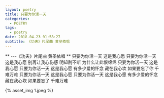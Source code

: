 ```yaml
---
layout: poetry
title: 只要为你活一天
categories:
  - POETRY
tags:
  - poetry
date: 2018-04-23 01:58:27
subtitle: 《功夫》片尾曲 黄圣依唱
---
```

** ---《功夫》片尾曲 黄圣依唱 **
只要为你活一天
这是我心愿
只要为你活一天
这是我心愿
别再让我心伤感
明知割不断
为什么让此恨绵绵
只要为你活一天
这是我心愿
只要为你活一天
这是我心愿
有多少爱的怀念
藏在我心坎
如果要忘了你
千难万难
只要为你活一天
这是我心愿
只要为你活一天
这是我心愿
有多少爱的怀念
藏在我心坎
如果要忘了
千难万难

{% asset_img 1.jpeg %}